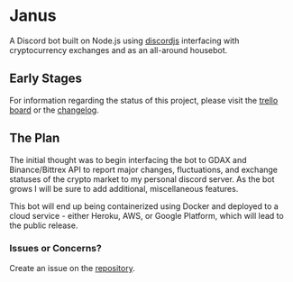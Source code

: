 # Janus
A Discord bot built on Node.js using [discordjs](https://discord.js.org/#/) interfacing with cryptocurrency exchanges and as an all-around housebot.

## Early Stages
For information regarding the status of this project, please visit the [trello board](https://trello.com/b/DiDh1BRb) or the [changelog](https://github.com/josefaidt/Janus/blob/master/CHANGELOG.md).

## The Plan
The initial thought was to begin interfacing the bot to GDAX and Binance/Bittrex API to report major changes, fluctuations, and exchange statuses of the crypto market to my personal discord server. As the bot grows I will be sure to add additional, miscellaneous features.

This bot will end up being containerized using Docker and deployed to a cloud service - either Heroku, AWS, or Google Platform, which will lead to the public release.

### Issues or Concerns?
Create an issue on the [repository](https://github.com/josefaidt/Janus/issues).